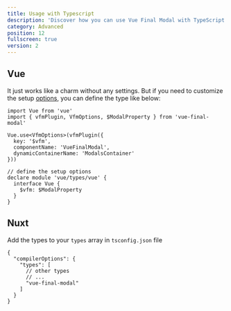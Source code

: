 ```yaml
---
title: Usage with Typescript
description: 'Discover how you can use Vue Final Modal with TypeScript.'
category: Advanced
position: 12
fullscreen: true
version: 2
---
```


## Vue

It just works like a charm without any settings. But if you need to customize the setup [options](/setup#vfmplugin), you can define the type like below:

```ts[main.ts]
import Vue from 'vue'
import { vfmPlugin, VfmOptions, $ModalProperty } from 'vue-final-modal'

Vue.use<VfmOptions>(vfmPlugin({
  key: '$vfm',
  componentName: 'VueFinalModal',
  dynamicContainerName: 'ModalsContainer'
}))

// define the setup options
declare module 'vue/types/vue' {
  interface Vue {
    $vfm: $ModalProperty
  }
}
```

## Nuxt

Add the types to your `types` array in `tsconfig.json` file

```js[tsconfig.json]
{
  "compilerOptions": {
    "types": [
      // other types
      // ...
      "vue-final-modal"
    ]
  }
}
```
